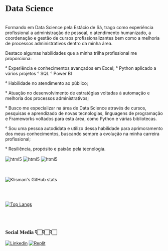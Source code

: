 # <font face="Trebuchet"> Data Science </font>
<br>
Formando em Data Science pela Estácio de Sá, trago como experiência profissional a administração de pessoal, o atendimento humanizado, a coordenação e gestão de cursos profissionalizantes bem como a melhoria de processos administrativos dentro da minha área.

Destaco algumas habilidades que a minha trilha profissional me proporciona:

° Experiência e conhecimentos avançados em Excel;
° Python aplicado a vários projetos
° SQL
° Power BI

° Habilidade no atendimento ao público;

° Atuação no desenvolvimento de estratégias voltadas à automação e melhoria dos processos administrativos;

° Busco me especializar na área de Data Science através de cursos, pesquisas e aprendizado de novas tecnologias, linguagens de programação e Frameworks voltados para esta área, como Python e várias bibliotecas.

° Sou uma pessoa autodidata e utilizo dessa habilidade para aprimoramento dos meus conhecimentos, buscando sempre a evolução na minha carreira profissional;

° Resiliência, propósito e paixão pela tecnologia.

<font face="Apple Chancery, cursive"></font>
<div style="display: inline_block">
<img align="center" alt="html5" src="https://img.shields.io/badge/Python-14354C?style=for-the-badge&logo=python&logoColor=white" />
<img align="center" alt="html5" src="https://img.shields.io/badge/MySQL-005C84?style=for-the-badge&logo=mysql&logoColor=white" />
<img align="center" alt="html5" src="https://img.shields.io/badge/Linux-FCC624?style=for-the-badge&logo=linux&logoColor=black" />
</div>
<br>
<br>

![Klisman's GitHub stats](https://github-readme-stats.vercel.app/api?username=klismanrds&show_icons=true&theme=dark)

<br>
<br>

[![Top Langs](https://github-readme-stats.vercel.app/api/top-langs/?username=klismanrds)](https://github.com/anuraghazra/github-readme-stats)

<br>
<br>

### <font face="Apple Chancery, cursive">Social Media 👇🏻👇🏻👇🏻</font>

[![Linkedin](https://img.shields.io/badge/LinkedIn-0077B5?style=for-the-badge&logo=linkedin&logoColor=white)](https://www.linkedin.com/in/klisman-ramos-6a7837175/)
[![Replit](https://img.shields.io/badge/replit-667881?style=for-the-badge&logo=replit&logoColor=white)](https://replit.com/@KlismanRamos)

<br>
<br>
